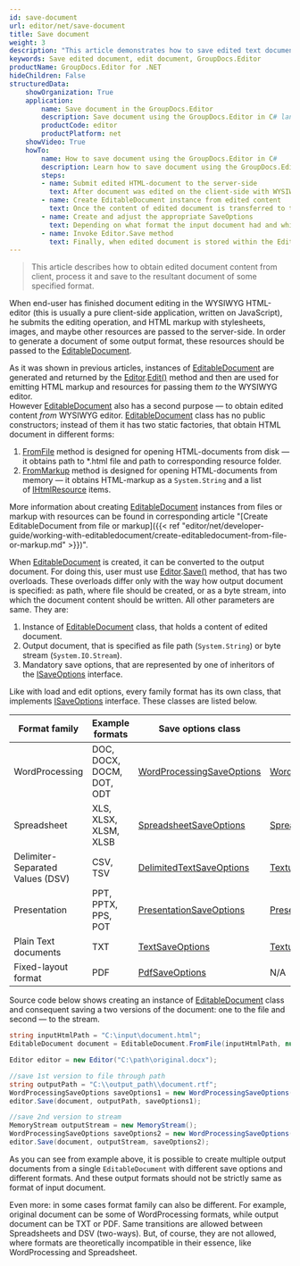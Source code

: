 ```yaml
---
id: save-document
url: editor/net/save-document
title: Save document
weight: 3
description: "This article demonstrates how to save edited text documents, spreadsheets and presentations with GroupDocs.Editor for .NET API."
keywords: Save edited document, edit document, GroupDocs.Editor
productName: GroupDocs.Editor for .NET
hideChildren: False
structuredData:
    showOrganization: True
    application:    
        name: Save document in the GroupDocs.Editor
        description: Save document using the GroupDocs.Editor in C# language
        productCode: editor
        productPlatform: net 
    showVideo: True
    howTo:
        name: How to save document using the GroupDocs.Editor in C#
        description: Learn how to save document using the GroupDocs.Editor in C# step by step
        steps:
        - name: Submit edited HTML-document to the server-side
          text: After document was edited on the client-side with WYSIWYG HTML-editor, its edited HTML-markup and resources must be submitted to the server-side, because the GroupDocs.Editor is a server-based middleware.
		- name: Create EditableDocument instance from edited content
          text: Once the content of edited document is transferred to the server-side, you should create an instance of EditableDocument class from this content by using the most appropriate static method from this type.
        - name: Create and adjust the appropriate SaveOptions
          text: Depending on what format the input document had and which output format you want to obtain, you need to create an appropriate inheritor of the ISaveOptions interface and and adjust it by selecting the desired format, protection, and other options.
		- name: Invoke Editor.Save method
          text: Finally, when edited document is stored within the EditableDocument instance and SaveOptions are prepared, you should invoke the desired overload of the Editor.Save method (first one saves the document to the file, while second — to the byte stream).
---
```

> This article describes how to obtain edited document content from client, process it and save to the resultant document of some specified format.

When end-user has finished document editing in the WYSIWYG HTML-editor (this is usually a pure client-side application, written on JavaScript), he submits the editing operation, and HTML markup with stylesheets, images, and maybe other resources are passed to the server-side. In order to generate a document of some output format, these resources should be passed to the [EditableDocument](https://apireference.groupdocs.com/net/editor/groupdocs.editor/editabledocument).

As it was shown in previous articles, instances of [EditableDocument](https://apireference.groupdocs.com/net/editor/groupdocs.editor/editabledocument) are generated and returned by the [Editor](https://apireference.groupdocs.com/net/editor/groupdocs.editor/editor).[Edit()](https://apireference.groupdocs.com/net/editor/groupdocs.editor/editor/methods/edit) method and then are used for emitting HTML markup and resources for passing them *to* the WYSIWYG editor.  
However [EditableDocument](https://apireference.groupdocs.com/net/editor/groupdocs.editor/editabledocument) also has a second purpose — to obtain edited content *from* WYSIWYG editor. [EditableDocument](https://apireference.groupdocs.com/net/editor/groupdocs.editor/editabledocument) class has no public constructors; instead of them it has two static factories, that obtain HTML document in different forms:

1. [FromFile](https://apireference.groupdocs.com/net/editor/groupdocs.editor/editabledocument/methods/fromfile) method is designed for opening HTML-documents from disk — it obtains path to \*.html file and path to corresponding resource folder.
2. [FromMarkup](https://apireference.groupdocs.com/net/editor/groupdocs.editor/editabledocument/methods/frommarkup) method is designed for opening HTML-documents from memory — it obtains HTML-markup as a `System.String` and a list of [IHtmlResource](https://apireference.groupdocs.com/net/editor/groupdocs.editor.htmlcss.resources/ihtmlresource) items.

More information about creating [EditableDocument](https://apireference.groupdocs.com/net/editor/groupdocs.editor/editabledocument) instances from files or markup with resources can be found in corresponding article "[Create EditableDocument from file or markup]({{< ref "editor/net/developer-guide/working-with-editabledocument/create-editabledocument-from-file-or-markup.md" >}})".

When [EditableDocument](https://apireference.groupdocs.com/net/editor/groupdocs.editor/editabledocument) is created, it can be converted to the output document. For doing this, user must use [Editor](https://apireference.groupdocs.com/net/editor/groupdocs.editor/editor).[Save()](https://apireference.groupdocs.com/net/editor/groupdocs.editor/editor/methods/save) method, that has two overloads. These overloads differ only with the way how output document is specified: as path, where file should be created, or as a byte stream, into which the document content should be written. All other parameters are same. They are:

1. Instance of [EditableDocument](https://apireference.groupdocs.com/net/editor/groupdocs.editor/editabledocument) class, that holds a content of edited document.
2. Output document, that is specified as file path (`System.String`) or byte stream (`System.IO.Stream`).
3. Mandatory save options, that are represented by one of inheritors of the [ISaveOptions](https://apireference.groupdocs.com/net/editor/groupdocs.editor.options/isaveoptions) interface.

Like with load and edit options, every family format has its own class, that implements [ISaveOptions](https://apireference.groupdocs.com/net/editor/groupdocs.editor.options/isaveoptions) interface. These classes are listed below.

| Format family | Example formats | Save options class | Format class |
| --- | --- | --- | --- |
| WordProcessing | DOC, DOCX, DOCM, DOT, ODT | [WordProcessingSaveOptions](https://apireference.groupdocs.com/net/editor/groupdocs.editor.options/wordprocessingsaveoptions) | [WordProcessingFormats](https://apireference.groupdocs.com/net/editor/groupdocs.editor.formats/wordprocessingformats) |
| Spreadsheet | XLS, XLSX, XLSM, XLSB | [SpreadsheetSaveOptions](https://apireference.groupdocs.com/net/editor/groupdocs.editor.options/spreadsheetsaveoptions) | [SpreadsheetFormat](https://apireference.groupdocs.com/net/editor/groupdocs.editor.formats/spreadsheetformats) |
| Delimiter-Separated Values (DSV) | CSV, TSV | [DelimitedTextSaveOptions](https://apireference.groupdocs.com/net/editor/groupdocs.editor.options/delimitedtextsaveoptions) | [TextualFormats](https://apireference.groupdocs.com/net/editor/groupdocs.editor.formats/textualformats) |
| Presentation | PPT, PPTX, PPS, POT | [PresentationSaveOptions](https://apireference.groupdocs.com/net/editor/groupdocs.editor.options/presentationsaveoptions) | [PresentationFormats](https://apireference.groupdocs.com/net/editor/groupdocs.editor.formats/presentationformats) |
| Plain Text documents | TXT | [TextSaveOptions](https://apireference.groupdocs.com/net/editor/groupdocs.editor.options/textsaveoptions) | [TextualFormats](https://apireference.groupdocs.com/net/editor/groupdocs.editor.formats/textualformats) |
| Fixed-layout format | PDF | [PdfSaveOptions](https://apireference.groupdocs.com/net/editor/groupdocs.editor.options/pdfsaveoptions) | N/A |

Source code below shows creating an instance of [EditableDocument](https://apireference.groupdocs.com/net/editor/groupdocs.editor/editabledocument) class and consequent saving a two versions of the document: one to the file and second — to the stream.

```csharp
string inputHtmlPath = "C:\input\document.html";
EditableDocument document = EditableDocument.FromFile(inputHtmlPath, null);

Editor editor = new Editor("C:\path\original.docx");

//save 1st version to file through path
string outputPath = "C:\\output_path\\document.rtf";
WordProcessingSaveOptions saveOptions1 = new WordProcessingSaveOptions(WordProcessingFormats.Rtf);
editor.Save(document, outputPath, saveOptions1);

//save 2nd version to stream
MemoryStream outputStream = new MemoryStream();
WordProcessingSaveOptions saveOptions2 = new WordProcessingSaveOptions(WordProcessingFormats.Docm);
editor.Save(document, outputStream, saveOptions2);
```

As you can see from example above, it is possible to create multiple output documents from a single `EditableDocument` with different save options and different formats. And these output formats should not be strictly same as format of input document.

Even more: in some cases format family can also be different. For example, original document can be some of WordProcessing formats, while output document can be TXT or PDF. Same transitions are allowed between Spreadsheets and DSV (two-ways). But, of course, they are not allowed, where formats are theoretically incompatible in their essence, like WordProcessing and Spreadsheet.
